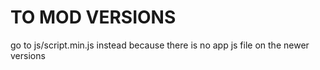 # TO MOD VERSIONS
go to js/script.min.js instead because there is no app js file on the newer versions
